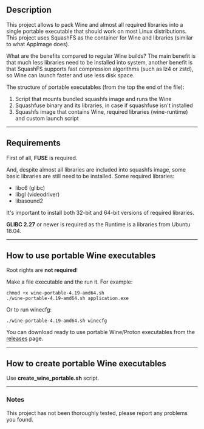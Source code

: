 ## Description

This project allows to pack Wine and almost all required libraries into a single portable executable that should work on most Linux distributions. This project uses SquashFS as the container for Wine and libraries (similar to what AppImage does).

What are the benefits compared to regular Wine builds? The main benefit is that much less libraries need to be installed into system, another benefit is that SquashFS supports fast compression algorithms (such as lz4 or zstd), so Wine can launch faster and use less disk space.

The structure of portable executables (from the top the end of the file):

1. Script that mounts bundled squashfs image and runs the Wine
2. Squashfuse binary and its libraries, in case if squashfuse isn't installed
3. Squashfs image that contains Wine, required libraries (wine-runtime)
and custom launch script

---

## Requirements

First of all, **FUSE** is required.

And, despite almost all libraries are included into squashfs image, some basic libraries are still need to be installed. Some required libraries:

* libc6 (glibc)
* libgl (videodriver)
* libasound2

It's important to install both 32-bit and 64-bit versions of required libraries.

**GLIBC 2.27** or newer is required as the Runtime is a libraries from Ubuntu 18.04.

---

## How to use portable Wine executables

Root rights are **not required**!

Make a file executable and the run it. For example:

    chmod +x wine-portable-4.19-amd64.sh
    ./wine-portable-4.19-amd64.sh application.exe

Or to run winecfg:

    ./wine-portable-4.19-amd64.sh winecfg
    
You can download ready to use portable Wine/Proton executables from the [releases](https://github.com/Kron4ek/wine-portable-executable/releases) page.

---

## How to create portable Wine executables

Use **create_wine_portable.sh** script.

---

### Notes

This project has not been thoroughly tested, please report any problems you found.
